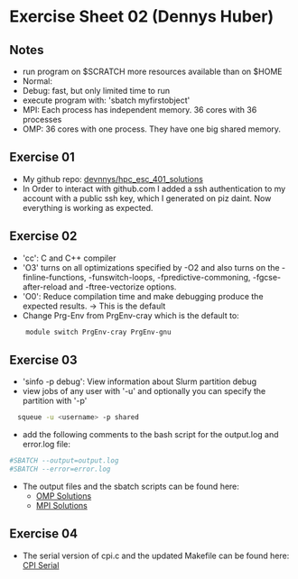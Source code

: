 # Exercise Sheet 02 (Dennys Huber)
## Notes
- run program on $SCRATCH more resources available than on $HOME
- Normal:
- Debug: fast, but only limited time to run
- execute program with:  'sbatch myfirstobject'
- MPI: Each process has independent memory. 36 cores with 36 processes
- OMP: 36 cores with one process. They have one big shared memory.
## Exercise 01
- My github repo: [devnnys/hpc_esc_401_solutions](https://github.com/devnnys/hpc_esc_401_solutions)
- In Order to interact with github.com I added a ssh authentication to my account with a public ssh key, which I generated on piz daint. Now everything is working as expected.
## Exercise 02
- 'cc':  C and C++ compiler
- 'O3' turns on all optimizations specified by -O2 and also turns on the -finline-functions, -funswitch-loops, -fpredictive-commoning, -fgcse-after-reload and -ftree-vectorize options.
 - 'O0':  Reduce compilation time and make debugging produce the expected results.  -> This is the default
 - Change Prg-Env from PrgEnv-cray which is the default to:
 ```bash
	 module switch PrgEnv-cray PrgEnv-gnu
 ```

 ## Exercise 03
 -  'sinfo -p debug':  View information about Slurm  partition debug
  - view jobs of any user with '-u' and optionally you can specify the partition with '-p'
```bash
  squeue -u <username> -p shared
 ```
 - add the following comments to the  bash script for the output.log and error.log file:
 ```bash
#SBATCH --output=output.log
#SBATCH --error=error.log
 ```
 - The output files and the sbatch scripts can be found here:
	 -  [OMP Solutions](https://github.com/devnnys/hpc_esc_401_solutions/tree/main/exercise_session_02/solution_omp)
	 -  [MPI Solutions](https://github.com/devnnys/hpc_esc_401_solutions/tree/main/exercise_session_02/solution_mpi)
## Exercise 04
- The serial version of cpi.c and the updated Makefile can be found here: [CPI Serial](https://github.com/devnnys/hpc_esc_401_solutions/tree/main/exercise_session_02/solution_serial)